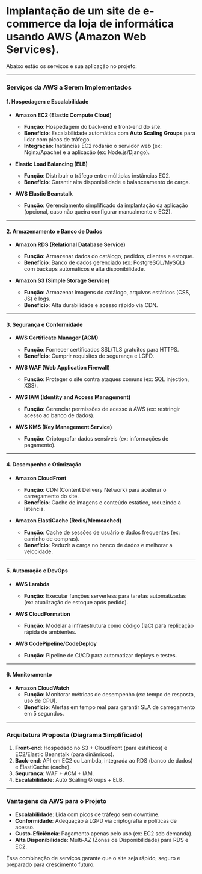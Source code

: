 
# Implantação de um site de e-commerce da loja de informática usando **AWS (Amazon Web Services)**. 

Abaixo estão os serviços e sua aplicação no projeto:

---

### **Serviços da AWS a Serem Implementados**

#### **1. Hospedagem e Escalabilidade**
- **Amazon EC2 (Elastic Compute Cloud)**  
  - **Função**: Hospedagem do back-end e front-end do site.  
  - **Benefício**: Escalabilidade automática com **Auto Scaling Groups** para lidar com picos de tráfego.  
  - **Integração**: Instâncias EC2 rodarão o servidor web (ex: Nginx/Apache) e a aplicação (ex: Node.js/Django).  

- **Elastic Load Balancing (ELB)**  
  - **Função**: Distribuir o tráfego entre múltiplas instâncias EC2.  
  - **Benefício**: Garantir alta disponibilidade e balanceamento de carga.  

- **AWS Elastic Beanstalk**  
  - **Função**: Gerenciamento simplificado da implantação da aplicação (opcional, caso não queira configurar manualmente o EC2).  

---

#### **2. Armazenamento e Banco de Dados**
- **Amazon RDS (Relational Database Service)**  
  - **Função**: Armazenar dados do catálogo, pedidos, clientes e estoque.  
  - **Benefício**: Banco de dados gerenciado (ex: PostgreSQL/MySQL) com backups automáticos e alta disponibilidade.  

- **Amazon S3 (Simple Storage Service)**  
  - **Função**: Armazenar imagens do catálogo, arquivos estáticos (CSS, JS) e logs.  
  - **Benefício**: Alta durabilidade e acesso rápido via CDN.  

---

#### **3. Segurança e Conformidade**
- **AWS Certificate Manager (ACM)**  
  - **Função**: Fornecer certificados SSL/TLS gratuitos para HTTPS.  
  - **Benefício**: Cumprir requisitos de segurança e LGPD.  

- **AWS WAF (Web Application Firewall)**  
  - **Função**: Proteger o site contra ataques comuns (ex: SQL injection, XSS).  

- **AWS IAM (Identity and Access Management)**  
  - **Função**: Gerenciar permissões de acesso à AWS (ex: restringir acesso ao banco de dados).  

- **AWS KMS (Key Management Service)**  
  - **Função**: Criptografar dados sensíveis (ex: informações de pagamento).  

---

#### **4. Desempenho e Otimização**
- **Amazon CloudFront**  
  - **Função**: CDN (Content Delivery Network) para acelerar o carregamento do site.  
  - **Benefício**: Cache de imagens e conteúdo estático, reduzindo a latência.  

- **Amazon ElastiCache (Redis/Memcached)**  
  - **Função**: Cache de sessões de usuário e dados frequentes (ex: carrinho de compras).  
  - **Benefício**: Reduzir a carga no banco de dados e melhorar a velocidade.  

---

#### **5. Automação e DevOps**
- **AWS Lambda**  
  - **Função**: Executar funções serverless para tarefas automatizadas (ex: atualização de estoque após pedido).  

- **AWS CloudFormation**  
  - **Função**: Modelar a infraestrutura como código (IaC) para replicação rápida de ambientes.  

- **AWS CodePipeline/CodeDeploy**  
  - **Função**: Pipeline de CI/CD para automatizar deploys e testes.  

---

#### **6. Monitoramento**
- **Amazon CloudWatch**  
  - **Função**: Monitorar métricas de desempenho (ex: tempo de resposta, uso de CPU).  
  - **Benefício**: Alertas em tempo real para garantir SLA de carregamento em 5 segundos.  

---

### **Arquitetura Proposta (Diagrama Simplificado)**  
1. **Front-end**: Hospedado no S3 + CloudFront (para estáticos) e EC2/Elastic Beanstalk (para dinâmicos).  
2. **Back-end**: API em EC2 ou Lambda, integrada ao RDS (banco de dados) e ElastiCache (cache).  
3. **Segurança**: WAF + ACM + IAM.  
4. **Escalabilidade**: Auto Scaling Groups + ELB.  

---

### **Vantagens da AWS para o Projeto**  
- **Escalabilidade**: Lida com picos de tráfego sem downtime.  
- **Conformidade**: Adequação à LGPD via criptografia e políticas de acesso.  
- **Custo-Eficiência**: Pagamento apenas pelo uso (ex: EC2 sob demanda).  
- **Alta Disponibilidade**: Multi-AZ (Zonas de Disponibilidade) para RDS e EC2.  

Essa combinação de serviços garante que o site seja rápido, seguro e preparado para crescimento futuro.

